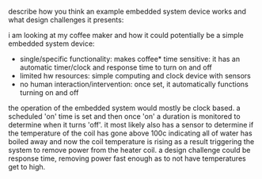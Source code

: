 describe how you think an example embedded system device works and what design challenges it presents:

i am looking at my coffee maker and how it could potentially be a simple embedded system device:
* single/specific functionality: makes coffee* time sensitive: it has an automatic timer/clock and response time to turn on and off
* limited hw resources: simple computing and clock device with sensors 
* no human interaction/intervention: once set, it automatically functions turning on and off

the operation of the embedded system would mostly be clock based. a scheduled 'on' time is set and then once 'on' a duration is monitored to determine when it turns 'off'. it most likely also has a sensor to determine if the temperature of the coil has gone above 100c indicating all of water has boiled away and now the coil temperature is rising as a result triggering the system to remove power from the heater coil. a design challenge could be response time, removing power fast enough as to not have temperatures get to high.     
